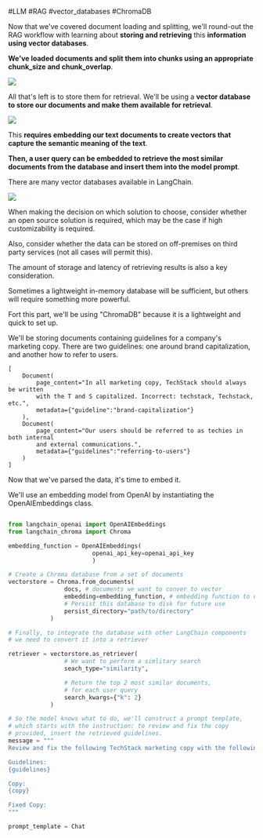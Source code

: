 #LLM #RAG #vector_databases #ChromaDB

Now that we've covered document loading and splitting, we'll round-out the RAG workflow with learning about **storing and retrieving** this **information using vector databases**.

**We've loaded documents and split them into chunks using an appropriate chunk_size and chunk_overlap**.

![](Pasted%20image%2020240726075143.png)

All that's left is to store them for retrieval. We'll be using a **vector database to store our documents and make them available for retrieval**.

![](Pasted%20image%2020240727065129.png)

This **requires embedding our text documents to create vectors that capture the semantic meaning of the text**. 

**Then, a user query can be embedded to retrieve the most similar documents from the database and insert them into the model prompt**.

There are many vector databases available in LangChain.

![](Pasted%20image%2020240727070059.png)


When making the decision on which solution to choose, consider whether an open source solution is required, which may be the case if high customizability is required.

Also, consider whether the data can be stored on off-premises on third party services (not all cases will permit this).

The amount of storage and latency of retrieving results is also a key consideration.

Sometimes a lightweight in-memory database will be sufficient, but others will require something more powerful.

Fort this part, we'll be using "ChromaDB" because it is a lightweight and quick to set up.

We'll be storing documents containing guidelines for a company's marketing copy. There are two guidelines: one around brand capitalization, and another how to refer to users.

```
[
	Document(
		page_content="In all marketing copy, TechStack should always be written 
		with the T and S capitalized. Incorrect: techstack, Techstack, etc.",
		metadata={"guideline":"brand-capitalization"}
	),
	Document(
		page_content="Our users should be referred to as techies in both internal
		and external communications.",
		metadata={"guidelines":"referring-to-users"}
	)
]
```


Now that we've parsed the data, it's time to embed it.

We'll use an embedding model from OpenAI by instantiating the OpenAIEmbeddings
class.

```python

from langchain_openai import OpenAIEmbeddings
from langchain_chroma import Chroma

embedding_function = OpenAIEmbeddings(
						openai_api_key=openai_api_key
						)

# Create a Chroma database from a set of documents
vectorstore = Chroma.from_documents(
				docs, # documents we want to conver to vector
				embedding=embedding_function, # embedding function to use
				# Persist this database to disk for future use
				persist_directory="path/to/directory"
			)

# Finally, to integrate the database with other LangChain components
# we need to convert it into a retriever 

retriever = vectorstore.as_retriever(
				# We want to perform a simlitary search
				seach_type="similarity", 

				# Return the top 2 most similar documents, 
				# for each user query
				search_kwargs={"k": 2}						 
			)

# So the model knows what to do, we'll construct a prompt template,
# which starts with the instruction: to review and fix the copy
# provided, insert the retrieved guidelines.
message = """
Review and fix the following TechStack marketing copy with the following guidelines in consideration:

Guidelines:
{guidelines}

Copy:
{copy}

Fixed Copy:
"""

prompt_template = Chat
```




